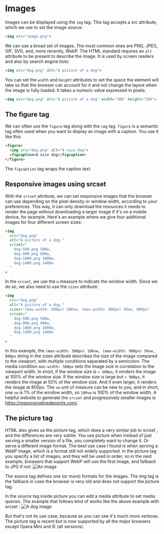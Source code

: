 # Images

Images can be displayed using the `img` tag.
This tag accepts a src attribute, which we use to set the image source:

```html
<img src="image.png">
```

We can use a broad set of images. The most common ones are PNG, JPEG, GIF, SVG, and, more recently, WebP.
The HTML standard requires an `alt` attribute to be present to describe the image. It is used by screen readers and also by search engine bots:

```html
<img src="dog.png" alt="A picture of a dog">
```

You can set the `width` and `height` attributes to set the space the element will take so that the browser can account for it and not change the layout when the image is fully loaded. It takes a numeric value expressed in pixels.

```html
<img src="dog.png" alt="A picture of a dog" width="300" height="200">
```

## The figure tag

We can often use the `figure` tag along with the `img` tag.
`figure` is a semantic tag often used when you want to display an image with a caption. You use it like this:

```html
<figure>
  <img src="dog.png" alt="A nice dog">
  <figcaption>A nice dog</figcaption>
</figure>
```

The `figcaption` tag wraps the caption text.

## Responsive images using srcset

With the `srcset` attribute, we can set responsive images that the browser can use depending on the pixel density or window width, according to your preferences. This way, it can only download the resources it needs to render the page without downloading a larger image if it's on a mobile device, for example.
Here's an example where we give four additional images for four different screen sizes:

```html
<img
  src="dog.png"
  alt="A picture of a dog."
  srcset="
    dog-500.png 500w,
    dog-800.png 800w,
    dog-1000.png 1000w,
    dog-1400.png 1400w
  "
>
```

In the `srcset`, we use the `w` measure to indicate the window width. Since we do so, we also need to use the `sizes` attribute:

```html
<img
  src="dog.png"
  alt="A picture of a dog."
  sizes="(max-width: 500px) 100vw, (max-width: 900px) 50vw, 800px"
  srcset="
    dog-500.png 500w,
    dog-800.png 800w,
    dog-1000.png 1000w,
    dog-1400.png 1400w
  "
>
```

In this example, the `(max-width: 500px) 100vw, (max-width: 900px) 50vw, 800px` string in the sizes attribute describes the size of the image compared to the viewport, with multiple conditions separated by a semicolon.
The media condition `max-width: 500px` sets the image size in correlation to the viewport width. In short, if the window size is `< 500px`, it renders the image at 100% of the window size.
If the window size is large but `< 900px`, it renders the image at 50% of the window size.
And if even larger, it renders the image at 800px.
The `vw` unit of measure can be new to you, and in short, one `vw` is 1% of the window width, so `100vw` is 100% of the window width.
A helpful website to generate the `srcset` and progressively smaller images is <https://responsivebreakpoints.com/>.

## The picture tag

HTML also gives us the picture tag, which does a very similar job to 
srcset , and the differences are very subtle. 
You use picture when instead of just serving a smaller version of a file, you completely want to change it. Or serve a different image format. 
The best use case I found is when serving a WebP image, which is a format still not widely supported. In the picture tag you specify a list of images, and they will be used in order, so in the next example, browsers that support WebP will use the first image, and fallback to JPG if not: 
 <picture>
  <source type="image/webp" srcset="image.webp">
  <img src="image.jpg" alt="An image">
</picture> 

The source tag defines one (or more) formats for the images. The img tag is the fallback in case the browser is very old and does 
not support the picture tag.
 
In the source tag inside picture you can add a media attribute to 
set media queries. 
The example that follows kind of works like the above example with srcset : 
<picture>
  <source media="(min-width: 500w)" srcset="dog-500.png" sizes="1
00vw"> 
<source media="(min-width: 800w)" srcset="dog-800.png" sizes="1
00vw">
  <source media="(min-width: 1000w)" srcset="dog-1000.png"    siz
es="800px">
  <source media="(min-width: 1400w)" srcset="dog-1400.png"    siz
es="800px">
  <img src="dog.png" alt="A dog image">
</picture>

But that's not its use case, because as you can see it's much more verbose. 
The picture tag is recent but is now supported by all the major browsers except Opera Mini and IE (all versions). 